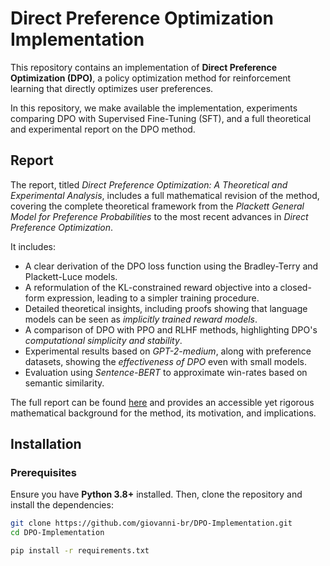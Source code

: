 # Direct Preference Optimization Implementation

This repository contains an implementation of **Direct Preference Optimization (DPO)**, a policy optimization method for reinforcement learning that directly optimizes user preferences.

In this repository, we make available the implementation, experiments comparing DPO with Supervised Fine-Tuning (SFT), and a full theoretical and experimental report on the DPO method.

## Report

The report, titled *Direct Preference Optimization: A Theoretical and Experimental Analysis*, includes a full mathematical revision of the method, covering the complete theoretical framework from the *Plackett General Model for Preference Probabilities* to the most recent advances in *Direct Preference Optimization*.

It includes:

- A clear derivation of the DPO loss function using the Bradley-Terry and Plackett-Luce models.
- A reformulation of the KL-constrained reward objective into a closed-form expression, leading to a simpler training procedure.
- Detailed theoretical insights, including proofs showing that language models can be seen as *implicitly trained reward models*.
- A comparison of DPO with PPO and RLHF methods, highlighting DPO's *computational simplicity and stability*.
- Experimental results based on *GPT-2-medium*, along with preference datasets, showing the *effectiveness of DPO* even with small models.
- Evaluation using *Sentence-BERT* to approximate win-rates based on semantic similarity.


The full report can be found [here](./report.pdf) and provides an accessible yet rigorous mathematical background for the method, its motivation, and implications.

## Installation

### Prerequisites

Ensure you have **Python 3.8+** installed. Then, clone the repository and install the dependencies:

```bash
git clone https://github.com/giovanni-br/DPO-Implementation.git
cd DPO-Implementation

pip install -r requirements.txt
